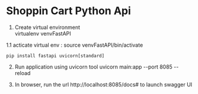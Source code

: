 # Shoppin Cart Python Api

1. Create virtual environment  
virtualenv venvFastAPI

1.1 acticate virtual env : source venvFastAPI/bin/activate

    pip install fastapi uvicorn[standard]

2. Run application using uvicorn tool
uvicorn main:app --port 8085  --reload

3. In browser, run the url http://localhost:8085/docs# to launch swagger UI    